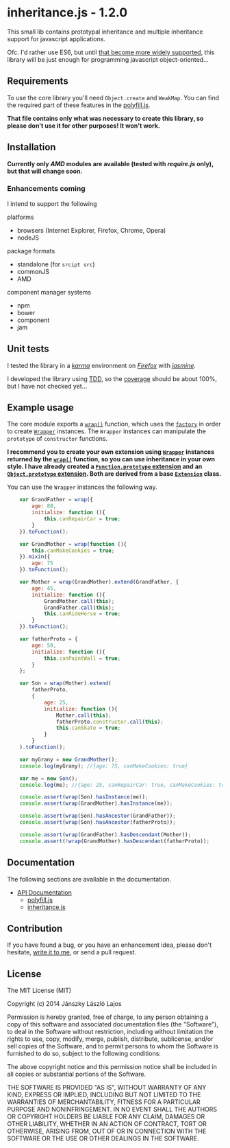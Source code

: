 # inheritance.js - 1.2.0

This small lib contains prototypal inheritance and multiple inheritance support for javascript applications.

Ofc. I'd rather use ES6, but until [that become more widely supported](http://kangax.github.io/es5-compat-table/es6/), this library will be just enough for programming javascript object-oriented...

## Requirements

To use the core library you'll need `Object.create` and `WeakMap`.
You can find the required part of these features in the [polyfill.js](docs/polyfill/index.md).

**That file contains only what was necessary to create this library, so please don't use it for other purposes! It won't work.**

## Installation

**Currently only *AMD* modules are available (tested with *require.js* only), but that will change soon.**

### Enhancements coming

I intend to support the following

platforms

 - browsers (Internet Explorer, Firefox, Chrome, Opera)
 - nodeJS

package formats

 - standalone (for `srcipt src`)
 - commonJS
 - AMD

component manager systems

 - npm
 - bower
 - component
 - jam

## Unit tests

I tested the library in a [*karma*](https://github.com/karma-runner) environment on [*Firefox*](http://www.mozilla.org/en-US/firefox/new/) with [*jasmine*](https://github.com/pivotal/jasmine).

I developed the library using [TDD](http://en.wikipedia.org/wiki/Test-driven_development), so the [coverage](http://en.wikipedia.org/wiki/Code_coverage) should be about 100%, but I have not checked yet...

## Example usage

The core module exports a [`wrap()`](docs/inheritance/index.md#wrap) function,
which uses the [`factory`](docs/inheritance/index.md#factory) in order to create [`Wrapper`](docs/inheritance/index.md#Wrapper) instances.
The `Wrapper` instances can manipulate the `prototype` of `constructor` functions.

**I recommend you to create your own extension using [`Wrapper`](docs/inheritance/Wrapper.md) instances returned by the [`wrap()`](docs/inheritance/wrap.md) function, so you can use inheritance in your own style.
I have already created a [`Function.prototype` extension](https://github.com/inf3rno/inheritancejs-function) and an [`Object.prototype` extension](https://github.com/inf3rno/inheritancejs-object).
Both are derived from a base [`Extension`](https://github.com/inf3rno/inheritancejs-extension) class.**

You can use the `Wrapper` instances the following way.

```js
    var GrandFather = wrap({
        age: 80,
        initialize: function (){
            this.canRepairCar = true;
        }
    }).toFunction();

    var GrandMother = wrap(function (){
        this.canMakeCookies = true;
    }).mixin({
        age: 75
    }).toFunction();

    var Mother = wrap(GrandMother).extend(GrandFather, {
        age: 45,
        initialize: function (){
            GrandMother.call(this);
            GrandFather.call(this);
            this.canRideHorse = true;
        }
    }).toFunction();

    var fatherProto = {
        age: 50,
        initialize: function (){
            this.canPaintWall = true;
        }
    };

    var Son = wrap(Mother).extend(
        fatherProto,
        {
            age: 25,
            initialize: function (){
                Mother.call(this);
                fatherProto.constructor.call(this);
                this.canSkate = true;
            }
        }
    ).toFunction();

    var myGrany = new GrandMother();
    console.log(myGrany); //{age: 75, canMakeCookies: true}

    var me = new Son();
    console.log(me); //{age: 25, canRepairCar: true, canMakeCookies: true, canRideHorse: true, canPaintWall: true}

    console.assert(wrap(Son).hasInstance(me));
    console.assert(wrap(GrandMother).hasInstance(me));

    console.assert(wrap(Son).hasAncestor(GrandFather));
    console.assert(wrap(Son).hasAncestor(fatherProto));

    console.assert(wrap(GrandFather).hasDescendant(Mother));
    console.assert(!wrap(GrandMother).hasDescendant(fatherProto));
```

## Documentation

The following sections are available in the documentation.

 - [API Documentation](docs/index.md)
    - [polyfill.js](docs/polyfill/index.md)
    - [inheritance.js](docs/inheritance/index.md)

## Contribution

If you have found a bug, or you have an enhancement idea, please don't hesitate, [write it to me](https://github.com/inf3rno/inheritancejs/issues), or send a pull request.

## License

The MIT License (MIT)

Copyright (c) 2014 Jánszky László Lajos

Permission is hereby granted, free of charge, to any person obtaining a copy
of this software and associated documentation files (the "Software"), to deal
in the Software without restriction, including without limitation the rights
to use, copy, modify, merge, publish, distribute, sublicense, and/or sell
copies of the Software, and to permit persons to whom the Software is
furnished to do so, subject to the following conditions:

The above copyright notice and this permission notice shall be included in all
copies or substantial portions of the Software.

THE SOFTWARE IS PROVIDED "AS IS", WITHOUT WARRANTY OF ANY KIND, EXPRESS OR
IMPLIED, INCLUDING BUT NOT LIMITED TO THE WARRANTIES OF MERCHANTABILITY,
FITNESS FOR A PARTICULAR PURPOSE AND NONINFRINGEMENT. IN NO EVENT SHALL THE
AUTHORS OR COPYRIGHT HOLDERS BE LIABLE FOR ANY CLAIM, DAMAGES OR OTHER
LIABILITY, WHETHER IN AN ACTION OF CONTRACT, TORT OR OTHERWISE, ARISING FROM,
OUT OF OR IN CONNECTION WITH THE SOFTWARE OR THE USE OR OTHER DEALINGS IN THE
SOFTWARE.